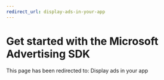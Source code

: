 ```yaml
---
redirect_url: display-ads-in-your-app
---
```


# Get started with the Microsoft Advertising SDK

This page has been redirected to: Display ads in your app
